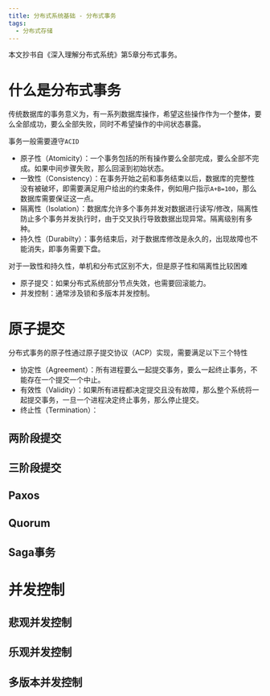 ```yaml
---
title: 分布式系统基础 - 分布式事务
tags:
  - 分布式存储
---
```


本文抄书自《深入理解分布式系统》第5章分布式事务。

# 什么是分布式事务

传统数据库的事务意义为，有一系列数据库操作，希望这些操作作为一个整体，要么全部成功，要么全部失败，同时不希望操作的中间状态暴露。

事务一般需要遵守`ACID`
- 原子性（Atomicity）：一个事务包括的所有操作要么全部完成，要么全部不完成。如果中间步骤失败，那么回滚到初始状态。
- 一致性（Consistency）：在事务开始之前和事务结束以后，数据库的完整性没有被破坏，即需要满足用户给出的约束条件，例如用户指示`A+B=100`，那么数据库需要保证这一点。
- 隔离性（Isolation）：数据库允许多个事务并发对数据进行读写/修改，隔离性防止多个事务并发执行时，由于交叉执行导致数据出现异常。隔离级别有多种。
- 持久性（Durabilty）：事务结束后，对于数据库修改是永久的，出现故障也不能消失，即事务需要下盘。

对于一致性和持久性，单机和分布式区别不大，但是原子性和隔离性比较困难
- 原子提交：如果分布式系统部分节点失效，也需要回滚能力。
- 并发控制：通常涉及锁和多版本并发控制。

# 原子提交
分布式事务的原子性通过原子提交协议（ACP）实现，需要满足以下三个特性
- 协定性（Agreement）：所有进程要么一起提交事务，要么一起终止事务，不能存在一个提交一个中止。
- 有效性（Validity）：如果所有进程都决定提交且没有故障，那么整个系统将一起提交事务，一旦一个进程决定终止事务，那么停止提交。
- 终止性（Termination）：

## 两阶段提交

## 三阶段提交

## Paxos

## Quorum

## Saga事务

# 并发控制

## 悲观并发控制

## 乐观并发控制

## 多版本并发控制